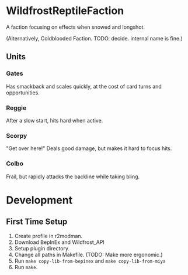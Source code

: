 # WildfrostReptileFaction
A faction focusing on effects when snowed and longshot.
<!-- Design notes in these comments.
Keep in mind this is all theory. No testing yet. -->
<!-- Self-snow is an active tradeoff.
Compared to sacrifice, it should be less linear. -->
<!-- Longshot is fairly incompatible with normal units.
Focusing damage is too important if you don't have the damage output.
Damage is relatively higher to offset? Still hard at low concentrations.
Also allows for a few "fun" gimmicks. -->

(Alternatively, Coldblooded Faction. TODO: decide. internal name is fine.)

## Units

### Gates
Has smackback and scales quickly, at the cost of card turns and opportunities.
<!-- Should be a defensive scaling unit. Limited by health though.
Smackback allows for opportunity cost. Skip some smackback for damage later.
Sometimes the cost is 0 if counters align (aside from taking a card turn).
Snowcake + recall is viable if small deck. -->

<!-- Trigger on hit is also an option. Can hit with junk or something. Too aggressive.
Teeth still hits if snowed, causing 0 opportunity cost which is bad. -->

### Reggie
After a slow start, hits hard when active.
<!-- Very easy to activate offense, and scales ok. Lets you spend your turns defensively. -->
<!-- (Hopefully obvious Pokemon reference.) -->

### Scorpy
"Get over here!" Deals good damage, but makes it hard to focus hits.
<!-- Kind of an unserious pick. By design.
Genuinely good if the fight is small.
Knockback trait exists, but not in the base game. Also this is funnier. -->
<!-- (Not a huge fan of MK. It's entered pop culture.) -->

### Colbo
Frail, but rapidly attacks the backline while taking bling. 
<!-- Almost certain there's a guaranteed bling infinite.
There's one in base game but its luck to set up.
May change to apply status. -->

# Development

## First Time Setup
1. Create profile in r2modman.
2. Download BepInEx and Wildfrost_API
3. Setup plugin directory.
4. Change all paths in Makefile. (TODO: Make more ergonomic.)
5. Run `make copy-lib-from-bepinex` and `make copy-lib-from-miya`
6. Run `make`.